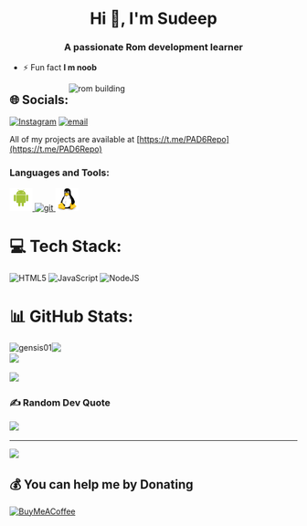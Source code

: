 <h1 align="center">Hi 👋, I'm Sudeep</h1>
<h3 align="center">A passionate Rom development learner</h3>

- ⚡ Fun fact **I m noob**


<img align="right" width="400" alt="rom building" src="https://user-images.githubusercontent.com/55389276/140866485-8fb1c876-9a8f-4d6a-98dc-08c4981eaf70.gif">


## 🌐 Socials:
[![Instagram](https://img.shields.io/badge/Instagram-%23E4405F.svg?logo=Instagram&logoColor=white)](https://instagram.com/d4rk_911) [![email](https://img.shields.io/badge/Email-D14836?logo=gmail&logoColor=white)](mailto:sudeepyadav7272@gmail.com) 

All of my projects are available at [https://t.me/PAD6Repo](https://t.me/PAD6Repo)
<h3 align="left">Languages and Tools:</h3>
<p align="left"> <a href="https://developer.android.com" target="_blank" rel="noreferrer"> <img src="https://raw.githubusercontent.com/devicons/devicon/master/icons/android/android-original-wordmark.svg" alt="android" width="40" height="40"/> </a> <a href="https://git-scm.com/" target="_blank" rel="noreferrer"> <img src="https://www.vectorlogo.zone/logos/git-scm/git-scm-icon.svg" alt="git" width="40" height="40"/> </a> <a href="https://www.linux.org/" target="_blank" rel="noreferrer"> <img src="https://raw.githubusercontent.com/devicons/devicon/master/icons/linux/linux-original.svg" alt="linux" width="40" height="40"/> </a> </p>

# 💻 Tech Stack:
![HTML5](https://img.shields.io/badge/html5-%23E34F26.svg?style=for-the-badge&logo=html5&logoColor=white) ![JavaScript](https://img.shields.io/badge/javascript-%23323330.svg?style=for-the-badge&logo=javascript&logoColor=%23F7DF1E) ![NodeJS](https://img.shields.io/badge/node.js-6DA55F?style=for-the-badge&logo=node.js&logoColor=white)
# 📊 GitHub Stats:
<p><img align="left" src="https://github-readme-stats.vercel.app/api/top-langs?username=gensis01&show_icons=true&locale=en&layout=compact" alt="gensis01" /></p>

![](https://github-readme-stats.vercel.app/api?username=gensis01&theme=dark&hide_border=false&include_all_commits=true&count_private=true)<br/>
![](https://nirzak-streak-stats.vercel.app/?user=gensis01&theme=dark&hide_border=false)<br/>


![](username=gensis01&theme=dark&hide_border=false&include_all_commits=true&count_private=true&layout=compact)

### ✍️ Random Dev Quote
![](https://quotes-github-readme.vercel.app/api?type=horizontal&theme=radical)

---
[![](https://visitcount.itsvg.in/api?id=gensis01&icon=0&color=0)](https://visitcount.itsvg.in)


  ## 💰 You can help me by Donating
  [![BuyMeACoffee](https://img.shields.io/badge/Buy%20Me%20a%20Coffee-ffdd00?style=for-the-badge&logo=buy-me-a-coffee&logoColor=black)](https://buymeacoffee.com/Mufasa01) 

  
<!-- Proudly created with GPRM ( https://gprm.itsvg.in ) -->
